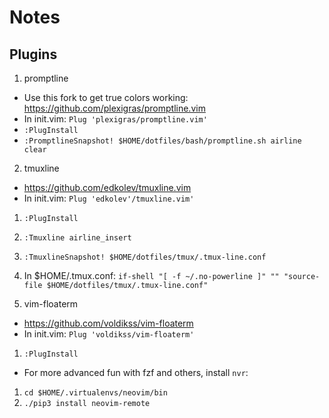 # Notes

## Plugins
1. promptline
  * Use this fork to get true colors working: https://github.com/plexigras/promptline.vim
  * In init.vim: `Plug 'plexigras/promptline.vim'`
  * `:PlugInstall` 
  * `:PromptlineSnapshot! $HOME/dotfiles/bash/promptline.sh airline clear`

2. tmuxline
  * https://github.com/edkolev/tmuxline.vim
  * In init.vim: `Plug 'edkolev'/tmuxline.vim'`
  1. `:PlugInstall`
  2. `:Tmuxline airline_insert`
  3. `:TmuxlineSnapshot! $HOME/dotfiles/tmux/.tmux-line.conf`
  4. In $HOME/.tmux.conf: `if-shell "[ -f ~/.no-powerline ]" "" "source-file $HOME/dotfiles/tmux/.tmux-line.conf"`

3. vim-floaterm
  * https://github.com/voldikss/vim-floaterm
  * In init.vim: `Plug 'voldikss/vim-floaterm'`
  1. `:PlugInstall`
  * For more advanced fun with fzf and others, install `nvr`:
  1. `cd $HOME/.virtualenvs/neovim/bin`
  2. `./pip3 install neovim-remote` 
